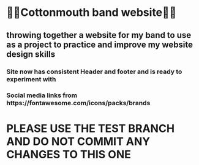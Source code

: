 <h1>🎸🐍Cottonmouth band website🎸🐍</h1>
<h2>throwing together a website for my band to use as a project to practice and improve my website design skills</h2>

<h3>Site now has consistent Header and footer and is ready to experiment with</h3>
  <h3>Social media links from https://fontawesome.com/icons/packs/brands</h3>

<h1>PLEASE USE THE TEST BRANCH AND DO NOT COMMIT ANY CHANGES TO THIS ONE</h1>
